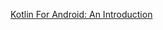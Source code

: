 [Kotlin For Android: An Introduction](https://www.raywenderlich.com/1144981-kotlin-for-android-an-introduction#toc-anchor-008)